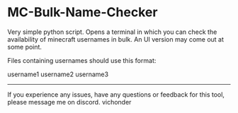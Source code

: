 # MC-Bulk-Name-Checker
Very simple python script. Opens a terminal in which you can check the availability of minecraft usernames in bulk. An UI version may come out at some point.



Files containing usernames should use this format:

username1
username2
username3

------------------------------------------------------

If you experience any issues, have any questions or feedback for this tool, please message me on discord.
                                                                                                 vichonder
